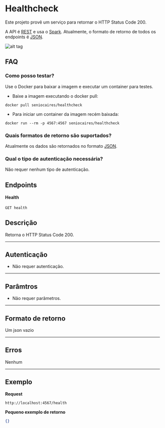 # Healthcheck

Este projeto provê um serviço para retornar o HTTP Status Code 200.

A API é [REST](http://en.wikipedia.org/wiki/Representational_State_Transfer "RESTful") e usa o [Spark](http://sparkjava.com/ "Spark").
Atualmente, o formato de retorno de todos os endpoints é [JSON](http://json.org/ "JSON").

![alt tag](https://raw.githubusercontent.com/seniocaires/healthcheck/master/img/docker-spark.png)

## FAQ
### Como posso testar?

Use o Docker para baixar a imagem e executar um container para testes.

- Baixe a imagem executando o docker pull:
```shell
docker pull seniocaires/healthcheck
```
- Para iniciar um container da imagem recém baixada:
```shell
docker run --rm -p 4567:4567 seniocaires/healthcheck
```

### Quais formatos de retorno são suportados?
Atualmente os dados são retornados no formato [JSON](http://json.org/ "JSON").

### Qual o tipo de autenticação necessária?
Não requer nenhum tipo de autenticação.

## Endpoints

#### Health

    GET health

## Descrição
Retorna o HTTP Status Code 200.

***

## Autenticação
* Não requer autenticação.

***

## Parâmtros
* Não requer parâmetros.

***

## Formato de retorno
Um json vazio

***

## Erros
Nenhum

***

## Exemplo
**Request**

    http://localhost:4567/health

**Pequeno exemplo de retorno**

```json
{}
```

